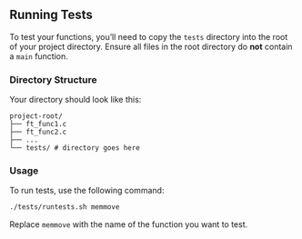 
## Running Tests

To test your functions, you’ll need to copy the `tests` directory into the root of your project directory. Ensure all files in the root directory do **not** contain a `main` function.

### Directory Structure

Your directory should look like this:

```plaintext
project-root/
├── ft_func1.c
├── ft_func2.c
├── ...
└── tests/ # directory goes here
```

### Usage

To run tests, use the following command:

```bash
./tests/runtests.sh memmove
```

Replace `memmove` with the name of the function you want to test.
